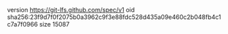 version https://git-lfs.github.com/spec/v1
oid sha256:23f9d7f0f2075b0a3962c9f3e88fdc528d435a09e460c2b048fb4c1c7a7f0966
size 15087
